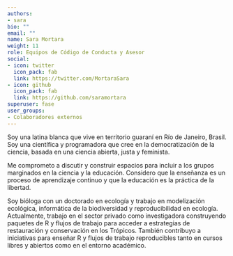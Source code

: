```yaml
---
authors:
- sara
bio: ""
email: ""
name: Sara Mortara
weight: 11
role: Equipos de Código de Conducta y Asesor
social:
- icon: twitter
  icon_pack: fab
  link: https://twitter.com/MortaraSara
- icon: github
  icon_pack: fab
  link: https://github.com/saramortara
superuser: fase
user_groups:
- Colaboradores externos
---
```


Soy una latina blanca que vive en territorio guaraní en Río de Janeiro, Brasil. Soy una científica y programadora que cree en la democratización de la ciencia, basada en una ciencia abierta, justa y feminista.

Me comprometo a discutir y construir espacios para incluir a los grupos marginados en la ciencia y la educación. Considero que la enseñanza es un proceso de aprendizaje continuo y que la educación es la práctica de la libertad.

Soy bióloga con un doctorado en ecología y trabajo en modelización ecológica, informática de la biodiversidad y reproducibilidad en ecología. Actualmente, trabajo en el sector privado como investigadora construyendo paquetes de R y flujos de trabajo para acceder a estrategias de restauración y conservación en los Trópicos. También contribuyo a iniciativas para enseñar R y flujos de trabajo reproducibles tanto en cursos libres y abiertos como en el entorno académico.
